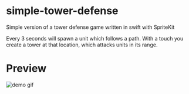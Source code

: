 # simple-tower-defense
Simple version of a tower defense game written in swift with SpriteKit

Every 3 seconds will spawn a unit which follows a path. 
With a touch you create a tower at that location, which attacks units in its range.

# Preview
![demo gif](http://www.devno.com/wp-content/uploads/2015/12/ezgif.com-video-to-gif.gif)
